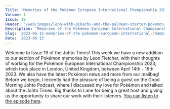 ```yaml
---
Title: 'Memories of the Pokémon European International Championship 2023'
Volume: 1
Issue: 19
Header: '/web/images/leon-with-pikachu-and-the-paldean-starter-pokemon-sprigatito-fuecoco-and-quaxly.jpeg'
Description: 'Memories of the Pokémon European International Championship by Leon Fletcher, along with the latest Pokémon news and more from our mailbag!'
Slug: '2023-06-15-memories-of-the-pokemon-european-international-championship-2023'
Date: '2023-06-15'
---
```

Welcome to Issue 19 of the Johto Times! This week we have a new addition to our section of Pokémon memories by Leon Fletcher, with their thoughts of working for the Pokémon European International Championship 2023, which took place in London, United Kingdom, between April 14th - 16th 2023. We also have the latest Pokémon news and more from our mailbag!
Before we begin, I recently had the pleasure of being a guest on the Good Morning Johto Podcast, where I discussed my love for Pokémon and talked about the Johto Times. Big thanks to Lane for being a great host and giving us the opportunity to share our work with their listeners. [You can listen to the episode here](https://open.spotify.com/episode/40OLtoOQxWQ7omyVXhhoOb).